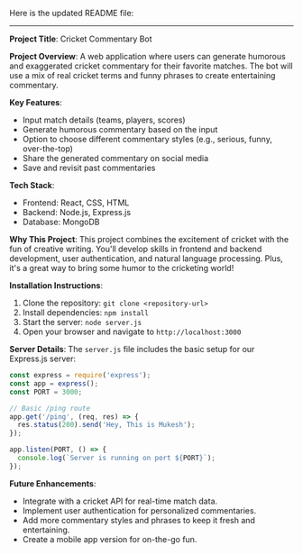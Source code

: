 Here is the updated README file:

---

**Project Title**: Cricket Commentary Bot

**Project Overview**: A web application where users can generate humorous and exaggerated cricket commentary for their favorite matches. The bot will use a mix of real cricket terms and funny phrases to create entertaining commentary.

**Key Features**:
- Input match details (teams, players, scores)
- Generate humorous commentary based on the input
- Option to choose different commentary styles (e.g., serious, funny, over-the-top)
- Share the generated commentary on social media
- Save and revisit past commentaries

**Tech Stack**:
- Frontend: React, CSS, HTML
- Backend: Node.js, Express.js
- Database: MongoDB

**Why This Project**: This project combines the excitement of cricket with the fun of creative writing. You'll develop skills in frontend and backend development, user authentication, and natural language processing. Plus, it's a great way to bring some humor to the cricketing world!

**Installation Instructions**:
1. Clone the repository: `git clone <repository-url>`
2. Install dependencies: `npm install`
3. Start the server: `node server.js`
4. Open your browser and navigate to `http://localhost:3000`

**Server Details**:
The `server.js` file includes the basic setup for our Express.js server:
```javascript
const express = require('express');
const app = express();
const PORT = 3000;

// Basic /ping route
app.get('/ping', (req, res) => {
  res.status(200).send('Hey, This is Mukesh');
});

app.listen(PORT, () => {
  console.log(`Server is running on port ${PORT}`);
});
```

**Future Enhancements**:
- Integrate with a cricket API for real-time match data.
- Implement user authentication for personalized commentaries.
- Add more commentary styles and phrases to keep it fresh and entertaining.
- Create a mobile app version for on-the-go fun.
